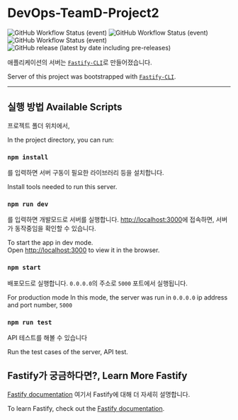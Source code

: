 # DevOps-TeamD-Project2

![GitHub Workflow Status (event)](https://img.shields.io/github/workflow/status/cs-devops-bootcamp/devops-01-P2-TeamD/API%20Test?event=push&label=API%20Test&logo=fastify) ![GitHub Workflow Status (event)](https://img.shields.io/github/workflow/status/cs-devops-bootcamp/devops-01-P2-TeamD/HJM%20Amazon%20ECR?event=push&label=CI&logo=amazonaws) ![GitHub Workflow Status (event)](https://github.com/cs-devops-bootcamp/devops-01-P2-TeamD/actions/workflows/release.yml/badge.svg?event=release) ![GitHub release (latest by date including pre-releases)](https://img.shields.io/github/v/release/cs-devops-bootcamp/devops-01-P2-TeamD?include_prereleases)

애플리케이션의 서버는 [`Fastify-CLI`](https://www.npmjs.com/package/fastify-cli)로  만들어졌습니다.
  
Server of this project was bootstrapped with [`Fastify-CLI`](https://www.npmjs.com/package/fastify-cli).

-------------------------------

## 실행 방법 Available Scripts


프로젝트 폴더 위치에서,

In the project directory, you can run:

### `npm install`

를 입력하면 서버 구동이 필요한 라이브러리 등을 설치합니다.

Install tools needed to run this server.

### `npm run dev`

를 입력하면 개발모드로 서버를 실행합니다.
[http://localhost:3000](http://localhost:3000)에 접속하면,
서버가 동작중임을 확인할 수 있습니다.

To start the app in dev mode.\
Open [http://localhost:3000](http://localhost:3000) to view it in the browser.


### `npm start`

배포모드로 실행합니다.
`0.0.0.0`의 주소로 `5000` 포트에서 실행됩니다.

For production mode
In this mode, the server was run in `0.0.0.0` ip address and port number, `5000`

### `npm run test`

API 테스트를 해볼 수 있습니다

Run the test cases of the server, API test.

## Fastify가 궁금하다면?, Learn More Fastify

[Fastify documentation](https://www.fastify.io/docs/latest/)
여기서 Fastify에 대해 더 자세히 설명합니다.

To learn Fastify, check out the [Fastify documentation](https://www.fastify.io/docs/latest/).

